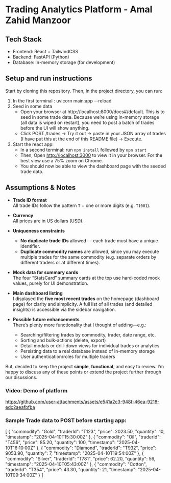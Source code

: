 #  Trading Analytics Platform - Amal Zahid Manzoor

## Tech Stack
- Frontend: React + TailwindCSS
- Backend: FastAPI (Python)
- Database: In-memory storage (for development)

## Setup and run instructions
Start by cloning this repository. Then, In the project directory, you can run:

1) In the first terminal : uvicorn main:app --reload
2) Seed in some data
   - Open your browser at http://localhost:8000/docs#/default. This is to seed in some trade data. Because we’re using in-memory storage (all data 
     is wiped on restart), you need to post a batch of trades before the UI will show anything.
   - Click POST /trades → Try it out → paste in your JSON array of trades (I have put this at the end of this README file) → Execute.
3) Start the react app:
   - In a second terminal: run `npm install` followed by  `npm start`
   - Then, Open [http://localhost:3000](http://localhost:3000) to view it in your browser. For the best view use a 75% zoom on Chrome.
   - You should now be able to view the dashboard page with the seeded trade data.

## Assumptions & Notes
- **Trade ID format**  
  All trade IDs follow the pattern `T` + one or more digits (e.g. `T1001`).  

- **Currency**  
  All prices are in US dollars (USD).  

- **Uniqueness constraints**  
  - **No duplicate trade IDs** allowed — each trade must have a unique identifier.  
  - **Duplicate commodity names** are allowed, since you may execute multiple trades for the same commodity (e.g. separate orders by different traders or at different times).  

- **Mock data for summary cards**  
  The four “StatsCard” summary cards at the top use hard-coded mock values, purely for UI demonstration.  

- **Main dashboard listing**  
  I displayed the **five most recent trades** on the homepage (dashboard page) for clarity and simplicity. A full list of all trades (and detailed insights) is accessible via the sidebar navigation.  

- **Possible future enhancements**  
  There’s plenty more functionality that I thought of adding—e.g.:  
  - Searching/filtering trades by commodity, trader, date range, etc.  
  - Sorting and bulk-actions (delete, export)  
  - Detail modals or drill-down views for individual trades or analytics  
  - Persisting data to a real database instead of in-memory storage  
  - User authentication/roles for multiple traders  

But, decided to keep the project **simple**, **functional**, and easy to review. I’m happy to discuss any of these points or extend the project further through our disussions.

### Video: Demo of platform
https://github.com/user-attachments/assets/e541a2c3-948f-46ea-9218-edc2aeafbfba


### Sample Trade data to POST before starting app:
[
  {
    "commodity": "Gold",
    "traderId": "T123",
    "price": 2023.50,
    "quantity": 10,
    "timestamp": "2025-04-10T15:30:00Z"
  },
  {
    "commodity": "Oil",
    "traderId": "T456",
    "price": 85.20,
    "quantity": 100,
    "timestamp": "2025-04-10T16:10:00Z"
  },
  {
    "commodity": "Diamond",
    "traderId": "T932",
    "price": 9053.90,
    "quantity": 7,
    "timestamp": "2025-04-10T19:54:00Z"
  },
  {
    "commodity": "Silver",
    "traderId": "T781",
    "price": 62.20,
    "quantity": 56,
    "timestamp": "2025-04-10T05:43:00Z"
  },
  {
    "commodity": "Cotton",
    "traderId": "T354",
    "price": 43.30,
    "quantity": 21,
    "timestamp": "2025-04-10T09:34:00Z"
  }
]


